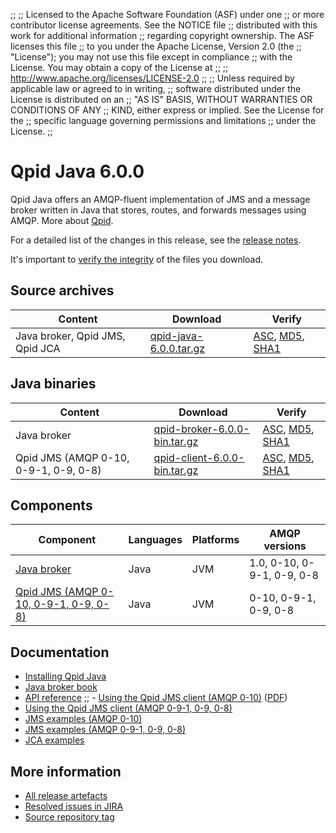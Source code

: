 ;;
;; Licensed to the Apache Software Foundation (ASF) under one
;; or more contributor license agreements.  See the NOTICE file
;; distributed with this work for additional information
;; regarding copyright ownership.  The ASF licenses this file
;; to you under the Apache License, Version 2.0 (the
;; "License"); you may not use this file except in compliance
;; with the License.  You may obtain a copy of the License at
;; 
;;   http://www.apache.org/licenses/LICENSE-2.0
;; 
;; Unless required by applicable law or agreed to in writing,
;; software distributed under the License is distributed on an
;; "AS IS" BASIS, WITHOUT WARRANTIES OR CONDITIONS OF ANY
;; KIND, either express or implied.  See the License for the
;; specific language governing permissions and limitations
;; under the License.
;;

# Qpid Java 6.0.0

Qpid Java offers an AMQP-fluent implementation of JMS and a message
broker written in Java that stores, routes, and forwards messages
using AMQP.  More about [Qpid]({{site_url}}/index.html).

For a detailed list of the changes in this release, see the [release
notes](release-notes.html).

It's important to [verify the
integrity]({{site_url}}/download.html#verify-what-you-download) of the
files you download.

## Source archives

| Content | Download | Verify |
|---------|----------|--------|
| Java broker, Qpid JMS, Qpid JCA | [qpid-java-6.0.0.tar.gz](http://archive.apache.org/dist/qpid/java/6.0.0/qpid-java-6.0.0.tar.gz) | [ASC](http://archive.apache.org/dist/qpid/java/6.0.0/qpid-java-6.0.0.tar.gz.asc), [MD5](http://archive.apache.org/dist/qpid/java/6.0.0/qpid-java-6.0.0.tar.gz.md5), [SHA1](http://archive.apache.org/dist/qpid/java/6.0.0/qpid-java-6.0.0.tar.gz.sha1) |

## Java binaries

| Content | Download | Verify |
|---------|----------|--------|
| Java broker | [qpid-broker-6.0.0-bin.tar.gz](http://archive.apache.org/dist/qpid/java/6.0.0/binaries/qpid-broker-6.0.0-bin.tar.gz) | [ASC](http://archive.apache.org/dist/qpid/java/6.0.0/binaries/qpid-broker-6.0.0-bin.tar.gz.asc), [MD5](http://archive.apache.org/dist/qpid/java/6.0.0/binaries/qpid-broker-6.0.0-bin.tar.gz.md5), [SHA1](http://archive.apache.org/dist/qpid/java/6.0.0/binaries/qpid-broker-6.0.0-bin.tar.gz.sha1) |
| Qpid JMS (AMQP 0-10, 0-9-1, 0-9, 0-8) | [qpid-client-6.0.0-bin.tar.gz](http://archive.apache.org/dist/qpid/java/6.0.0/binaries/qpid-client-6.0.0-bin.tar.gz) | [ASC](http://archive.apache.org/dist/qpid/java/6.0.0/binaries/qpid-client-6.0.0-bin.tar.gz.asc), [MD5](http://archive.apache.org/dist/qpid/java/6.0.0/binaries/qpid-client-6.0.0-bin.tar.gz.md5), [SHA1](http://archive.apache.org/dist/qpid/java/6.0.0/binaries/qpid-client-6.0.0-bin.tar.gz.sha1) |

## Components

| Component | Languages | Platforms | AMQP versions |
|-----------|-----------|-----------|---------------|
| [Java broker]({{site_url}}/components/java-broker/index.html) | Java | JVM | 1.0, 0-10, 0-9-1, 0-9, 0-8 |
| [Qpid JMS (AMQP 0-10, 0-9-1, 0-9, 0-8)]({{site_url}}/components/jms/amqp-0-x.html) | Java | JVM | 0-10, 0-9-1, 0-9, 0-8 |

## Documentation


<div class="two-column" markdown="1">

 - [Installing Qpid Java](java-broker/book/Java-Broker-Installation.html)
 - [Java broker book](java-broker/book/index.html)
 - [API reference](http://docs.oracle.com/javaee/1.4/api/javax/jms/package-summary.html)
;; - [Using the Qpid JMS client (AMQP 0-10)](programming/book/QpidJMS.html) ([PDF](programming/programming-book.pdf))
 - [Using the Qpid JMS client (AMQP 0-9-1, 0-9, 0-8)](jms-client-0-8/book/index.html)
 - [JMS examples (AMQP 0-10)](qpid-jms/examples/index.html)
 - [JMS examples (AMQP 0-9-1, 0-9, 0-8)](jms-client-0-8/book/JMS-Client-0-8-Examples.html)
 - [JCA examples](http://svn.apache.org/repos/asf/qpid/java/trunk/jca/example/)

</div>


## More information

 - [All release artefacts](http://archive.apache.org/dist/qpid/java/6.0.0)
 - [Resolved issues in JIRA](https://issues.apache.org/jira/issues/?jql=project+%3D+QPID+AND+fixVersion+%3D+%276.0.0%27+AND+resolution+%3D+%27fixed%27+ORDER+BY+priority+DESC)
 - [Source repository tag](http://svn.apache.org/repos/asf/qpid/java/tags/6.0.0)

<script type="text/javascript">
  _deferredFunctions.push(function() {
      if ("6.0.0" === "{{current_java_release}}") {
          _modifyCurrentReleaseLinks();
      }
  });
</script>
